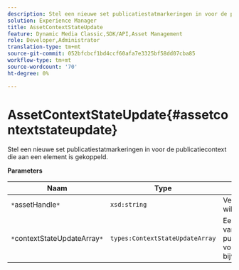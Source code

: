 ```yaml
---
description: Stel een nieuwe set publicatiestatmarkeringen in voor de publicatiecontext die aan een element is gekoppeld.
solution: Experience Manager
title: AssetContextStateUpdate
feature: Dynamic Media Classic,SDK/API,Asset Management
role: Developer,Administrator
translation-type: tm+mt
source-git-commit: 052bfcbcf1bd4ccf60afa7e3325bf58dd07cba85
workflow-type: tm+mt
source-wordcount: '70'
ht-degree: 0%

---
```



# AssetContextStateUpdate{#assetcontextstateupdate}

Stel een nieuwe set publicatiestatmarkeringen in voor de publicatiecontext die aan een element is gekoppeld.

**Parameters**

| Naam | Type | Beschrijving |
|---|---|---|
| `*`assetHandle`*` | `xsd:string` | Verwerk het element dat u wilt bijwerken. |
| `*`contextStateUpdateArray`*` | `types:ContextStateUpdateArray` | Een array met statussen van publicatiecontactpersonen voor het element dat u wilt bijwerken. |

